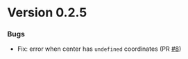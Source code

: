 # Version 0.2.5

### Bugs
- Fix: error when center has `undefined` coordinates (PR [#8](https://github.com/mjaric/ng2-heremaps/pull/8))
